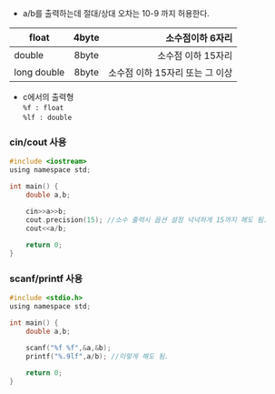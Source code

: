 - a/b를 출력하는데 절대/상대 오차는 10-9 까지 허용한다.

 float | 4byte | 소수점이하 6자리 
 ---|:---:|---:
  double | 8byte | 소수점 이하 15자리 
long double|8byte|소수점 이하 15자리 또는 그 이상

- c에서의 출력형  
`%f : float `  
`%lf : double  `

### cin/cout 사용
```c
#include <iostream>
using namespace std;

int main() {
	double a,b;

	cin>>a>>b;
	cout.precision(15); //소수 출력시 옵션 설정 넉넉하게 15까지 해도 됨.
	cout<<a/b;
	
	return 0;
}
```

### scanf/printf 사용
```c
#include <stdio.h>
using namespace std;

int main() {
	double a,b;

	scanf("%f %f",&a,&b);
	printf("%.9lf",a/b); //이렇게 해도 됨. 
	
	return 0;
}
```


